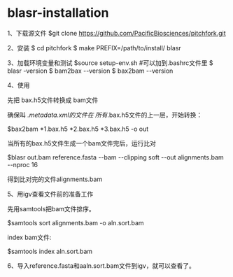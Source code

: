 # blasr-installation
1、下载源文件
$git clone https://github.com/PacificBiosciences/pitchfork.git

2、安装
$ cd pitchfork
$ make PREFIX=/path/to/install/ blasr

3、加载环境变量和测试
$source setup-env.sh  #可以加到.bashrc文件里
$ blasr -version
$ bam2bax --version
$ bax2bam --version

4、使用

先把 bax.h5文件转换成 bam文件

确保叫 *.metadata.xml的文件在 所有*.bax.h5文件的上一层，开始转换：

$bax2bam *1.bax.h5 *2.bax.h5 *3.bax.h5 -o out

当所有的bax.h5文件生成一个bam文件完后，运行比对

$blasr out.bam  reference.fasta --bam --clipping soft --out alignments.bam --nproc 16

得到比对完的文件alignments.bam

5、用igv查看文件前的准备工作

先用samtools把bam文件排序。

$samtools sort alignments.bam -o aln.sort.bam

index bam文件:

$samtools index aln.sort.bam

6、导入reference.fasta和aaln.sort.bam文件到igv，就可以查看了。
